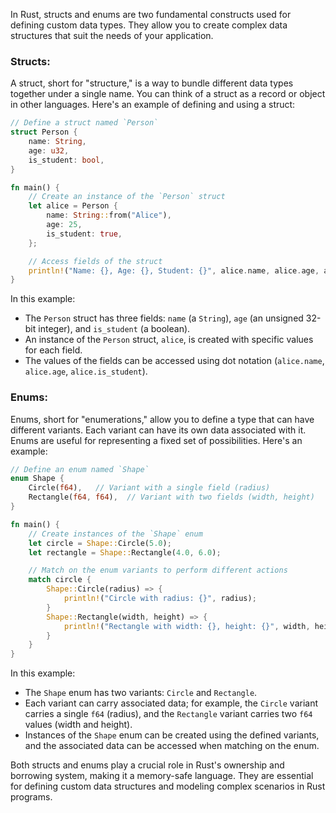 In Rust, structs and enums are two fundamental constructs used for defining custom data types. They allow you to create complex data structures that suit the needs of your application.

### Structs:

A struct, short for "structure," is a way to bundle different data types together under a single name. You can think of a struct as a record or object in other languages. Here's an example of defining and using a struct:

```rust
// Define a struct named `Person`
struct Person {
    name: String,
    age: u32,
    is_student: bool,
}

fn main() {
    // Create an instance of the `Person` struct
    let alice = Person {
        name: String::from("Alice"),
        age: 25,
        is_student: true,
    };

    // Access fields of the struct
    println!("Name: {}, Age: {}, Student: {}", alice.name, alice.age, alice.is_student);
}
```

In this example:

- The `Person` struct has three fields: `name` (a `String`), `age` (an unsigned 32-bit integer), and `is_student` (a boolean).
- An instance of the `Person` struct, `alice`, is created with specific values for each field.
- The values of the fields can be accessed using dot notation (`alice.name`, `alice.age`, `alice.is_student`).

### Enums:

Enums, short for "enumerations," allow you to define a type that can have different variants. Each variant can have its own data associated with it. Enums are useful for representing a fixed set of possibilities. Here's an example:

```rust
// Define an enum named `Shape`
enum Shape {
    Circle(f64),   // Variant with a single field (radius)
    Rectangle(f64, f64),  // Variant with two fields (width, height)
}

fn main() {
    // Create instances of the `Shape` enum
    let circle = Shape::Circle(5.0);
    let rectangle = Shape::Rectangle(4.0, 6.0);

    // Match on the enum variants to perform different actions
    match circle {
        Shape::Circle(radius) => {
            println!("Circle with radius: {}", radius);
        }
        Shape::Rectangle(width, height) => {
            println!("Rectangle with width: {}, height: {}", width, height);
        }
    }
}
```

In this example:

- The `Shape` enum has two variants: `Circle` and `Rectangle`.
- Each variant can carry associated data; for example, the `Circle` variant carries a single `f64` (radius), and the `Rectangle` variant carries two `f64` values (width and height).
- Instances of the `Shape` enum can be created using the defined variants, and the associated data can be accessed when matching on the enum.

Both structs and enums play a crucial role in Rust's ownership and borrowing system, making it a memory-safe language. They are essential for defining custom data structures and modeling complex scenarios in Rust programs.